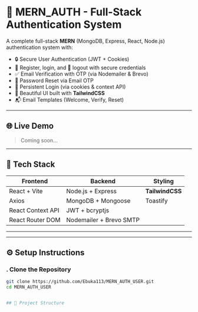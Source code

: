 # 🔐 MERN_AUTH - Full-Stack Authentication System

A complete full-stack **MERN** (MongoDB, Express, React, Node.js) authentication system with:

- 🔒 Secure User Authentication (JWT + Cookies)
- 📝 Register, login, and 🚪 logout with secure credentials
- ✅ Email Verification with OTP (via Nodemailer & Brevo)
- 🔁 Password Reset via Email OTP
- 🧠 Persistent Login (via cookies & context API)
- 🎨 Beautiful UI built with **TailwindCSS**
- 📬 Email Templates (Welcome, Verify, Reset)

---

## 🌐 Live Demo

> Coming soon...

---

## 🧰 Tech Stack

| Frontend                   | Backend                   | Styling        |
|----------------------------|---------------------------|----------------|
| React + Vite               | Node.js + Express         | **TailwindCSS** |
| Axios                      | MongoDB + Mongoose        | Toastify       |
| React Context API          | JWT + bcryptjs            |                |
| React Router DOM           | Nodemailer + Brevo SMTP   |                |

---


---

## ⚙️ Setup Instructions

### . Clone the Repository

```bash
git clone https://github.com/Ebuka113/MERN_AUTH_USER.git
cd MERN_AUTH_USER


## 📁 Project Structure

